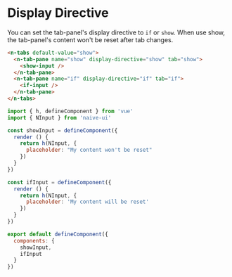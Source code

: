 # Display Directive

You can set the tab-panel's display directive to `if` or `show`. When use show, the tab-panel's content won't be reset after tab changes.

```html
<n-tabs default-value="show">
  <n-tab-pane name="show" display-directive="show" tab="show">
    <show-input />
  </n-tab-pane>
  <n-tab-pane name="if" display-directive="if" tab="if">
    <if-input />
  </n-tab-pane>
</n-tabs>
```

```js
import { h, defineComponent } from 'vue'
import { NInput } from 'naive-ui'

const showInput = defineComponent({
  render () {
    return h(NInput, {
      placeholder: "My content won't be reset"
    })
  }
})

const ifInput = defineComponent({
  render () {
    return h(NInput, {
      placeholder: 'My content will be reset'
    })
  }
})

export default defineComponent({
  components: {
    showInput,
    ifInput
  }
})
```
